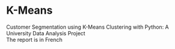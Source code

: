 # K-Means
Customer Segmentation using K-Means Clustering with Python: A University Data Analysis Project</br>
The report is in French
